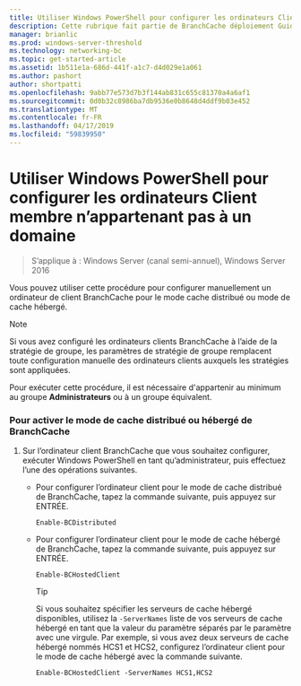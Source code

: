 ```yaml
---
title: Utiliser Windows PowerShell pour configurer les ordinateurs Client membre n’appartenant pas à un domaine
description: Cette rubrique fait partie de BranchCache déploiement Guide pour Windows Server 2016, qui montre comment déployer BranchCache en mode cache distribué et hébergé pour optimiser l’utilisation de la bande passante WAN dans les succursales
manager: brianlic
ms.prod: windows-server-threshold
ms.technology: networking-bc
ms.topic: get-started-article
ms.assetid: 1b511e1a-686d-441f-a1c7-d4d029e1a061
ms.author: pashort
author: shortpatti
ms.openlocfilehash: 9abb77e573d7b3f144ab831c655c81370a4a6af1
ms.sourcegitcommit: 0d0b32c8986ba7db9536e0b8648d4ddf9b03e452
ms.translationtype: MT
ms.contentlocale: fr-FR
ms.lasthandoff: 04/17/2019
ms.locfileid: "59839950"
---
```

# <a name="use-windows-powershell-to-configure-non-domain-member-client-computers"></a>Utiliser Windows PowerShell pour configurer les ordinateurs Client membre n’appartenant pas à un domaine

>S’applique à : Windows Server (canal semi-annuel), Windows Server 2016

Vous pouvez utiliser cette procédure pour configurer manuellement un ordinateur de client BranchCache pour le mode cache distribué ou mode de cache hébergé.  
  
> [!NOTE]  
> Si vous avez configuré les ordinateurs clients BranchCache à l’aide de la stratégie de groupe, les paramètres de stratégie de groupe remplacent toute configuration manuelle des ordinateurs clients auxquels les stratégies sont appliquées.  
  
Pour exécuter cette procédure, il est nécessaire d'appartenir au minimum au groupe **Administrateurs** ou à un groupe équivalent.  
  
### <a name="to-enable-branchcache-distributed-or-hosted-cache-mode"></a>Pour activer le mode de cache distribué ou hébergé de BranchCache  
  
1.  Sur l’ordinateur client BranchCache que vous souhaitez configurer, exécuter Windows PowerShell en tant qu’administrateur, puis effectuez l’une des opérations suivantes.  
  
    -   Pour configurer l’ordinateur client pour le mode de cache distribué de BranchCache, tapez la commande suivante, puis appuyez sur ENTRÉE.  
  
        `Enable-BCDistributed`  
  
    -   Pour configurer l’ordinateur client pour le mode de cache hébergé de BranchCache, tapez la commande suivante, puis appuyez sur ENTRÉE.  
  
        `Enable-BCHostedClient`  
  
        > [!TIP]  
        > Si vous souhaitez spécifier les serveurs de cache hébergé disponibles, utilisez la `-ServerNames` liste de vos serveurs de cache hébergé en tant que la valeur du paramètre séparés par le paramètre avec une virgule. Par exemple, si vous avez deux serveurs de cache hébergé nommés HCS1 et HCS2, configurez l’ordinateur client pour le mode de cache hébergé avec la commande suivante.  
        >   
        > `Enable-BCHostedClient -ServerNames HCS1,HCS2`  
  


